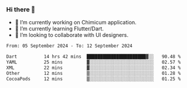 ### Hi there 👋

<!--
**devcat37/devcat37** is a ✨ _special_ ✨ repository because its `README.md` (this file) appears on your GitHub profile.-->


- 🔭 I’m currently working on Chimicum application.
- 🌱 I’m currently learning Flutter/Dart.
- 👯 I’m looking to collaborate with UI designers.
<!-- - 🤔 I’m looking for help with ... -->

<!--START_SECTION:waka-->

```txt
From: 05 September 2024 - To: 12 September 2024

Dart          14 hrs 42 mins  ██████████████████████▓░░   90.48 %
YAML          25 mins         ▓░░░░░░░░░░░░░░░░░░░░░░░░   02.57 %
XML           22 mins         ▓░░░░░░░░░░░░░░░░░░░░░░░░   02.34 %
Other         12 mins         ▒░░░░░░░░░░░░░░░░░░░░░░░░   01.28 %
CocoaPods     12 mins         ▒░░░░░░░░░░░░░░░░░░░░░░░░   01.25 %
```

<!--END_SECTION:waka-->
